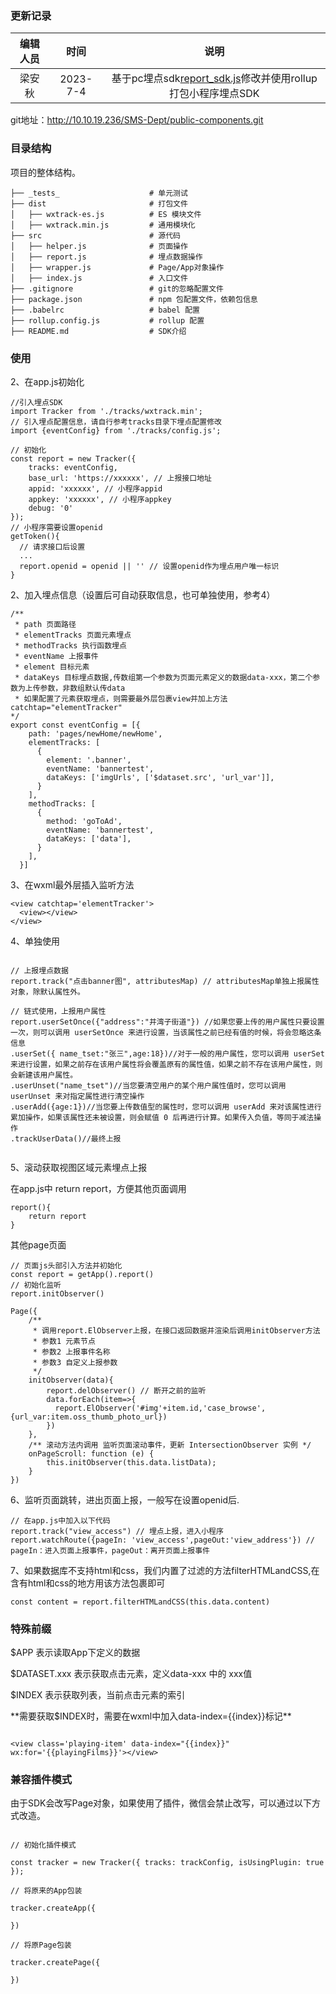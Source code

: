 ### 更新记录
| 编辑人员 | 时间 | 说明 |
| :---: | :---: | :---:|
| 梁安秋 | 2023-7-4 | 基于pc埋点sdk[report_sdk.js](http://10.10.19.236/SMS-Dept/public-components/blob/master/%E5%B0%8F%E7%A8%8B%E5%BA%8F/wxtrack/report_sdk.js)修改并使用rollup打包小程序埋点SDK |
git地址：http://10.10.19.236/SMS-Dept/public-components.git
### 目录结构

项目的整体结构。


```
├── _tests_                    # 单元测试
├── dist                       # 打包文件
│   ├── wxtrack-es.js          # ES 模块文件
│   ├── wxtrack.min.js         # 通用模块化
├── src                        # 源代码
│   ├── helper.js              # 页面操作
│   ├── report.js              # 埋点数据操作
│   ├── wrapper.js             # Page/App对象操作
│   ├── index.js               # 入口文件
├── .gitignore                 # git的忽略配置文件
├── package.json               # npm 包配置文件，依赖包信息
├── .babelrc                   # babel 配置
├── rollup.config.js           # rollup 配置
├── README.md                  # SDK介绍

```

### 使用

2、在app.js初始化

```
//引入埋点SDK
import Tracker from './tracks/wxtrack.min';
// 引入埋点配置信息，请自行参考tracks目录下埋点配置修改
import {eventConfig} from './tracks/config.js';

// 初始化
const report = new Tracker({
    tracks: eventConfig,
    base_url: 'https://xxxxxx', // 上报接口地址
    appid: 'xxxxxx', // 小程序appid
    appkey: 'xxxxxx', // 小程序appkey
    debug: '0'
});
// 小程序需要设置openid
getToken(){
  // 请求接口后设置
  ...
  report.openid = openid || '' // 设置openid作为埋点用户唯一标识
}

```

2、加入埋点信息（设置后可自动获取信息，也可单独使用，参考4）


```
/**
 * path 页面路径
 * elementTracks 页面元素埋点
 * methodTracks 执行函数埋点
 * eventName 上报事件
 * element 目标元素
 * dataKeys 目标埋点数据,传数组第一个参数为页面元素定义的数据data-xxx，第二个参数为上传参数，非数组默认传data
 * 如果配置了元素获取埋点，则需要最外层包裹view并加上方法catchtap="elementTracker"
*/
export const eventConfig = [{
    path: 'pages/newHome/newHome',
    elementTracks: [
      {
        element: '.banner',
		eventName: 'bannertest',
		dataKeys: ['imgUrls', ['$dataset.src', 'url_var']],
      }
    ],
    methodTracks: [
      {
        method: 'goToAd',
		eventName: 'bannertest',
        dataKeys: ['data'],
      }
    ],
  }]

```

  

3、在wxml最外层插入监听方法

```
<view catchtap='elementTracker'>
  <view></view>
</view>

```

4、单独使用

```

// 上报埋点数据
report.track("点击banner图", attributesMap) // attributesMap单独上报属性对象，除默认属性外。

// 链式使用，上报用户属性
report.userSetOnce({"address":"井湾子街道"}) //如果您要上传的用户属性只要设置一次，则可以调用 userSetOnce 来进行设置，当该属性之前已经有值的时候，将会忽略这条信息
.userSet({ name_tset:"张三",age:18})//对于一般的用户属性，您可以调用 userSet 来进行设置，如果之前存在该用户属性将会覆盖原有的属性值，如果之前不存在该用户属性，则会新建该用户属性。
.userUnset("name_tset")//当您要清空用户的某个用户属性值时，您可以调用 userUnset 来对指定属性进行清空操作
.userAdd({age:1})//当您要上传数值型的属性时，您可以调用 userAdd 来对该属性进行累加操作，如果该属性还未被设置，则会赋值 0 后再进行计算。如果传入负值，等同于减法操作
.trackUserData()//最终上报


```
5、滚动获取视图区域元素埋点上报

在app.js中 return report，方便其他页面调用
```
report(){
    return report
}
```
其他page页面
```
// 页面js头部引入方法并初始化
const report = getApp().report()
// 初始化监听
report.initObserver()

Page({
	/**
	 * 调用report.ElObserver上报，在接口返回数据并渲染后调用initObserver方法
	 * 参数1 元素节点
	 * 参数2 上报事件名称
	 * 参数3 自定义上报参数
	 */
	initObserver(data){
		report.delObserver() // 断开之前的监听
		data.forEach(item=>{
		  report.ElObserver('#img'+item.id,'case_browse',{url_var:item.oss_thumb_photo_url})
		})
	},
	/** 滚动方法内调用 监听页面滚动事件，更新 IntersectionObserver 实例 */
	onPageScroll: function (e) {
		this.initObserver(this.data.listData);
	}
})
```


6、监听页面跳转，进出页面上报，一般写在设置openid后.
```
// 在app.js中加入以下代码
report.track("view_access") // 埋点上报，进入小程序
report.watchRoute({pageIn: 'view_access',pageOut:'view_address'}) // pageIn：进入页面上报事件，pageOut：离开页面上报事件
```

7、如果数据库不支持html和css，我们内置了过滤的方法filterHTMLandCSS,在含有html和css的地方用该方法包裹即可

```
const content = report.filterHTMLandCSS(this.data.content)

```
### 特殊前缀

$APP 表示读取App下定义的数据

$DATASET.xxx 表示获取点击元素，定义data-xxx 中的 xxx值


$INDEX 表示获取列表，当前点击元素的索引

\*\*需要获取$INDEX时，需要在wxml中加入data-index={{index}}标记\*\*

```

<view class='playing-item' data-index="{{index}}" wx:for='{{playingFilms}}'></view>

```


### 兼容插件模式


由于SDK会改写Page对象，如果使用了插件，微信会禁止改写，可以通过以下方式改造。

```

// 初始化插件模式

const tracker = new Tracker({ tracks: trackConfig, isUsingPlugin: true });

// 将原来的App包装

tracker.createApp({

})

// 将原Page包装

tracker.createPage({

})

```